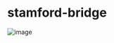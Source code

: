 # stamford-bridge
![image](https://github.com/d0ugherty/stamford-bridge/assets/105173634/df1c8cd0-5ef3-44f3-8651-5c29c8c1abb7)
